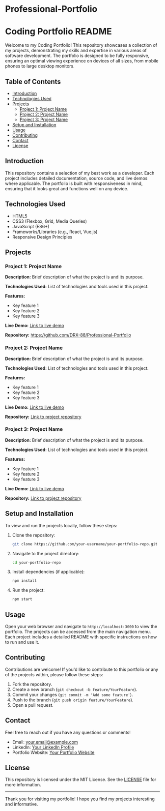 # Professional-Portfolio

# Coding Portfolio README

Welcome to my Coding Portfolio! This repository showcases a collection of my projects, demonstrating my skills and expertise in various areas of software development. The portfolio is designed to be fully responsive, ensuring an optimal viewing experience on devices of all sizes, from mobile phones to large desktop monitors.

## Table of Contents

- [Introduction](#introduction)
- [Technologies Used](#technologies-used)
- [Projects](#projects)
  - [Project 1: Project Name](#project-1-project-name)
  - [Project 2: Project Name](#project-2-project-name)
  - [Project 3: Project Name](#project-3-project-name)
- [Setup and Installation](#setup-and-installation)
- [Usage](#usage)
- [Contributing](#contributing)
- [Contact](#contact)
- [License](#license)

## Introduction

This repository contains a selection of my best work as a developer. Each project includes detailed documentation, source code, and live demos where applicable. The portfolio is built with responsiveness in mind, ensuring that it looks great and functions well on any device.

## Technologies Used

- HTML5
- CSS3 (Flexbox, Grid, Media Queries)
- JavaScript (ES6+)
- Frameworks/Libraries (e.g., React, Vue.js)
- Responsive Design Principles

## Projects

### Project 1: Project Name

**Description:** Brief description of what the project is and its purpose.

**Technologies Used:** List of technologies and tools used in this project.

**Features:**
- Key feature 1
- Key feature 2
- Key feature 3

**Live Demo:** [Link to live demo](#)

**Repository:** https://github.com/DRX-88/Professional-Portfolio

### Project 2: Project Name

**Description:** Brief description of what the project is and its purpose.

**Technologies Used:** List of technologies and tools used in this project.

**Features:**
- Key feature 1
- Key feature 2
- Key feature 3

**Live Demo:** [Link to live demo](#)

**Repository:** [Link to project repository](#)

### Project 3: Project Name

**Description:** Brief description of what the project is and its purpose.

**Technologies Used:** List of technologies and tools used in this project.

**Features:**
- Key feature 1
- Key feature 2
- Key feature 3

**Live Demo:** [Link to live demo](#)

**Repository:** [Link to project repository](#)

## Setup and Installation

To view and run the projects locally, follow these steps:

1. Clone the repository:
   ```bash
   git clone https://github.com/your-username/your-portfolio-repo.git
   ```

2. Navigate to the project directory:
   ```bash
   cd your-portfolio-repo
   ```

3. Install dependencies (if applicable):
   ```bash
   npm install
   ```

4. Run the project:
   ```bash
   npm start
   ```

## Usage

Open your web browser and navigate to `http://localhost:3000` to view the portfolio. The projects can be accessed from the main navigation menu. Each project includes a detailed README with specific instructions on how to run and use it.

## Contributing

Contributions are welcome! If you'd like to contribute to this portfolio or any of the projects within, please follow these steps:

1. Fork the repository.
2. Create a new branch (`git checkout -b feature/YourFeature`).
3. Commit your changes (`git commit -m 'Add some feature'`).
4. Push to the branch (`git push origin feature/YourFeature`).
5. Open a pull request.

## Contact

Feel free to reach out if you have any questions or comments!

- Email: your.email@example.com
- LinkedIn: [Your LinkedIn Profile](#)
- Portfolio Website: [Your Portfolio Website](#)

## License

This repository is licensed under the MIT License. See the [LICENSE](LICENSE) file for more information.

---

Thank you for visiting my portfolio! I hope you find my projects interesting and informative.
